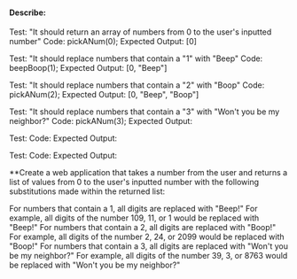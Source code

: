 #### Describe:

Test: "It should return an array of numbers from 0 to the user's inputted number"
Code: pickANum(0);
Expected Output: [0]

Test: "It should replace numbers that contain a "1" with "Beep"
Code: beepBoop(1);
Expected Output: [0, "Beep"]

Test: "It should replace numbers that contain a "2" with "Boop"
Code: pickANum(2);
Expected Output: [0, "Beep", "Boop"]

Test: "It should replace numbers that contain a "3" with "Won't you be my neighbor?"
Code: pickANum(3);
Expected Output:

Test:
Code:
Expected Output:

Test:
Code:
Expected Output:

**Create a web application that takes a number from the user and returns a list of values from 0 to the user's inputted number with the following substitutions made within the returned list:

For numbers that contain a 1, all digits are replaced with "Beep!"
For example, all digits of the number 109, 11, or 1 would be replaced with "Beep!"
For numbers that contain a 2, all digits are replaced with "Boop!"
For example, all digits of the number 2, 24, or 2099 would be replaced with "Boop!"
For numbers that contain a 3, all digits are replaced with "Won't you be my neighbor?"
For example, all digits of the number 39, 3, or 8763 would be replaced with "Won't you be my neighbor?"